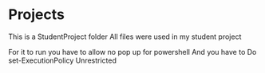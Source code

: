 # Projects
This is a StudentProject folder
All files were used in my student project

For it to run you have to allow no pop up for powershell
And you have to Do set-ExecutionPolicy Unrestricted
